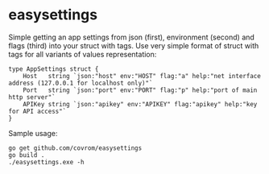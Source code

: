 # easysettings
Simple getting an app settings from json (first), environment (second) and flags (third) into your struct with tags.
Use very simple format of struct with tags for all variants of values representation:
```
type AppSettings struct {
	Host   string `json:"host" env:"HOST" flag:"a" help:"net interface address (127.0.0.1 for localhost only)"`
	Port   string `json:"port" env:"PORT" flag:"p" help:"port of main http server"`
	APIKey string `json:"apikey" env:"APIKEY" flag:"apikey" help:"key for API access"`
}
```

Sample usage:

```
go get github.com/covrom/easysettings
go build .
./easysettings.exe -h
```
